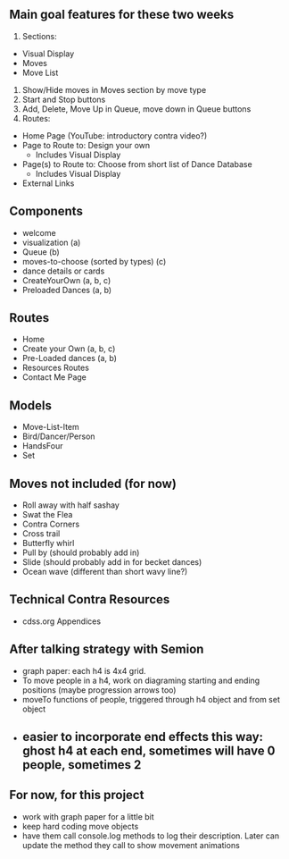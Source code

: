 ## Main goal features for these two weeks
1. Sections:
  - Visual Display
  - Moves
  - Move List
1. Show/Hide moves in Moves section by move type
1. Start and Stop buttons
1. Add, Delete, Move Up in Queue, move down in Queue buttons
1. Routes:
  - Home Page (YouTube: introductory contra video?)
  - Page to Route to: Design your own
    - Includes Visual Display
  - Page(s) to Route to: Choose from short list of Dance Database
    - Includes Visual Display
  - External Links

## Components
- welcome
- visualization (a)
- Queue (b)
- moves-to-choose (sorted by types) (c)
- dance details or cards
- CreateYourOwn (a, b, c)
- Preloaded Dances (a, b)

## Routes
- Home
- Create your Own (a, b, c)
- Pre-Loaded dances (a, b)
- Resources Routes
- Contact Me Page

## Models
- Move-List-Item
- Bird/Dancer/Person
- HandsFour
- Set

## Moves not included (for now)
- Roll away with half sashay
- Swat the Flea
- Contra Corners
- Cross trail
- Butterfly whirl
- Pull by (should probably add in)
- Slide (should probably add in for becket dances)
- Ocean wave (different than short wavy line?)

## Technical Contra Resources
- cdss.org Appendices

## After talking strategy with Semion
- graph paper: each h4 is 4x4 grid.
- To move people in a h4, work on diagraming starting and ending positions (maybe progression arrows too)
- moveTo functions of people, triggered through h4 object and from set object
- easier to incorporate end effects this way: ghost h4 at each end, sometimes will have 0 people, sometimes 2
  -

## For now, for this project
- work with graph paper for a little bit
- keep hard coding move objects
- have them call console.log methods to log their description. Later can update the method they call to show movement animations
